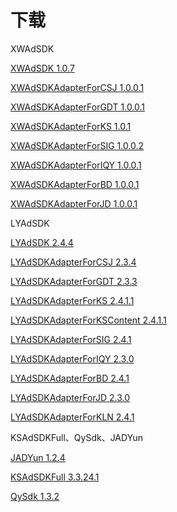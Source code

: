 # 下载

XWAdSDK

[XWAdSDK 1.0.7](https://gitee.com/xiaowoteam/XWAdSDK.framework/repository/archive/1.0.7)

[XWAdSDKAdapterForCSJ 1.0.0.1](https://gitee.com/xiaowoteam/XWAdSDKAdapterForCSJ.framework/repository/archive/1.0.0.1)

[XWAdSDKAdapterForGDT 1.0.0.1](https://gitee.com/xiaowoteam/XWAdSDKAdapterForGDT.framework/repository/archive/1.0.0.1)

[XWAdSDKAdapterForKS 1.0.1](https://gitee.com/xiaowoteam/XWAdSDKAdapterForKS.framework/repository/archive/1.0.1)

[XWAdSDKAdapterForSIG 1.0.0.2](https://gitee.com/xiaowoteam/XWAdSDKAdapterForSIG.framework/repository/archive/1.0.0.2)

[XWAdSDKAdapterForIQY 1.0.0.1](https://gitee.com/xiaowoteam/XWAdSDKAdapterForIQY.framework/repository/archive/1.0.0.1)

[XWAdSDKAdapterForBD 1.0.0.1](https://gitee.com/xiaowoteam/XWAdSDKAdapterForBD.framework/repository/archive/1.0.0.1)

[XWAdSDKAdapterForJD 1.0.0.1](https://gitee.com/xiaowoteam/XWAdSDKAdapterForJD.framework/repository/archive/1.0.0.1)

LYAdSDK

[LYAdSDK 2.4.4](https://gitee.com/happytour/LYAdSDK23.framework/repository/archive/2.4.4)

[LYAdSDKAdapterForCSJ 2.3.4](https://gitee.com/happytour/LYAdSDKAdapterForCSJ.framework/repository/archive/2.3.4)

[LYAdSDKAdapterForGDT 2.3.3](https://gitee.com/happytour/LYAdSDKAdapterForGDT.framework/repository/archive/2.3.3)

[LYAdSDKAdapterForKS 2.4.1.1](https://gitee.com/happytour/LYAdSDKAdapterForKS.framework/repository/archive/2.4.1.1)

[LYAdSDKAdapterForKSContent 2.4.1.1](https://gitee.com/happytour/LYAdSDKAdapterForKSContent.framework/repository/archive/2.4.1.1)

[LYAdSDKAdapterForSIG 2.4.1](https://gitee.com/happytour/LYAdSDKAdapterForSIG.framework/repository/archive/2.4.1)

[LYAdSDKAdapterForIQY 2.3.0](https://gitee.com/happytour/LYAdSDKAdapterForIQY.framework/repository/archive/2.3.0)

[LYAdSDKAdapterForBD 2.4.1](https://gitee.com/happytour/LYAdSDKAdapterForBD.framework/repository/archive/2.4.1)

[LYAdSDKAdapterForJD 2.3.0](https://gitee.com/happytour/LYAdSDKAdapterForJD.framework/repository/archive/2.3.0)

[LYAdSDKAdapterForKLN 2.4.1](https://gitee.com/happytour/LYAdSDKAdapterForKLN.framework/repository/archive/2.4.1)

KSAdSDKFull、QySdk、JADYun

[JADYun 1.2.4](https://gitee.com/xiaowoteam/fork-JADYun.framework/repository/archive/1.2.4)

[KSAdSDKFull 3.3.24.1](https://gitee.com/xiaowoteam/fork-KSAdSDKFull.framework/repository/archive/3.3.24.1)

[QySdk 1.3.2](https://gitee.com/xiaowoteam/fork-QySdk.framework/repository/archive/1.3.2)
